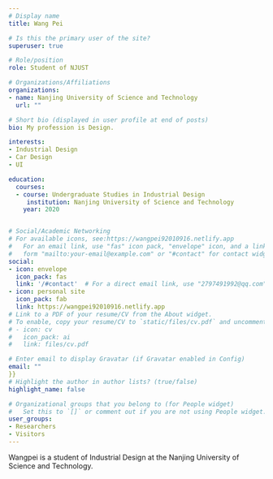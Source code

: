```yaml
---
# Display name
title: Wang Pei

# Is this the primary user of the site?
superuser: true

# Role/position
role: Student of NJUST

# Organizations/Affiliations
organizations:
- name: Nanjing University of Science and Technology
  url: ""

# Short bio (displayed in user profile at end of posts)
bio: My profession is Design.

interests:
- Industrial Design
- Car Design
- UI

education:
  courses:
  - course: Undergraduate Studies in Industrial Design
     institution: Nanjing University of Science and Technology
    year: 2020


# Social/Academic Networking
# For available icons, see:https://wangpei92010916.netlify.app
#   For an email link, use "fas" icon pack, "envelope" icon, and a link in the
#   form "mailto:your-email@example.com" or "#contact" for contact widget.
social:
- icon: envelope
  icon_pack: fas
  link: '/#contact'  # For a direct email link, use "2797491992@qq.com".
- icon: personal site
  icon_pack: fab
  link: https://wangpei92010916.netlify.app
# Link to a PDF of your resume/CV from the About widget.
# To enable, copy your resume/CV to `static/files/cv.pdf` and uncomment the lines below.
# - icon: cv
#   icon_pack: ai
#   link: files/cv.pdf

# Enter email to display Gravatar (if Gravatar enabled in Config)
email: ""
}}
# Highlight the author in author lists? (true/false)
highlight_name: false

# Organizational groups that you belong to (for People widget)
#   Set this to `[]` or comment out if you are not using People widget.
user_groups:
- Researchers
- Visitors
---
```


Wangpei is a student of Industrial Design at the Nanjing University of Science and Technology. 


